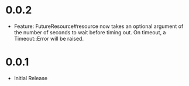 # 0.0.2
  * Feature: FutureResource#resource now takes an optional argument of the number of seconds to wait before timing out. On timeout, a Timeout::Error will be raised.

# 0.0.1
  * Initial Release
